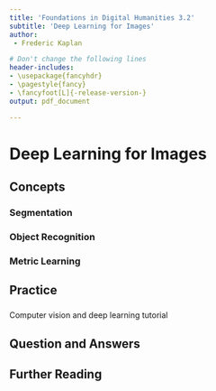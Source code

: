 ```yaml
---
title: 'Foundations in Digital Humanities 3.2'
subtitle: 'Deep Learning for Images'
author:
 - Frederic Kaplan

# Don't change the following lines
header-includes:
- \usepackage{fancyhdr}
- \pagestyle{fancy}
- \fancyfoot[L]{-release-version-}
output: pdf_document

---
```


# Deep Learning for Images

## Concepts

### Segmentation



### Object Recognition



### Metric Learning



## Practice

### 

Computer vision and deep learning tutorial 



## Question and Answers 



## Further Reading

